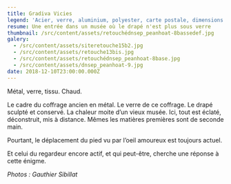 ```yaml
---
title: Gradiva Vicies
legend: 'Acier, verre, aluminium, polyester, carte postale, dimensions variables, 2018'
resume: Une entrée dans un musée où le drapé n'est plus sous verre
thumbnail: /src/content/assets/retouchédnsep_peanhoat-8bassedef.jpg
galery:
  - /src/content/assets/siteretouche15b2.jpg
  - /src/content/assets/retouche13bis.jpg
  - /src/content/assets/retouchédnsep_peanhoat-8base.jpg
  - /src/content/assets/dnsep_peanhoat-9.jpg
date: 2018-12-10T23:00:00.000Z
---
```


Métal, verre, tissu.
Chaud.

Le cadre du coffrage ancien en métal.
Le verre de ce coffrage.
Le drapé sculpté et conservé.
La chaleur moite d’un vieux musée.
Ici, tout est éclaté, déconstruit, mis à distance.
Mêmes les matières premières sont de seconde main.

Pourtant, le déplacement du pied vu par l’oeil amoureux est toujours actuel.

Et celui du regardeur encore actif, et qui peut-être, cherche une réponse à cette énigme.

*Photos : Gauthier Sibillat*
